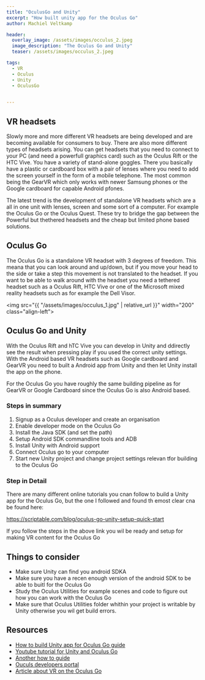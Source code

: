 ```yaml
---
title: "OculusGo and Unity"
excerpt: "How built unity app for the Oculus Go"
author: Machiel Veltkamp

header:
  overlay_image: /assets/images/occulus_2.jpeg
  image_description: "The Oculus Go and Unity"
  teaser: /assets/images/occulus_2.jpeg

tags: 
  - VR
  - Oculus
  - Unity
  - OculusGo
  

---
```


## VR headsets

Slowly more and more different VR headsets are being developed and are becoming available for consumers to buy. There are also more different types of headsets arising. You can get headsets that you need to connect to your PC (and need a powerfull graphics card) such as the Oculus Rift or the HTC Vive. You have a variety of stand-alone goggles. There you basically have a plastic or cardboard box with a pair of lenses where you need to add the screen yourself in the form of a mobile telephone. The most common being the GearVR which only works with newer Samsung phones or the Google cardboard for capable Android pfones.

The latest trend is the development of standalone VR headsets which are a all in one unit with lenses, screen and some sort of a computer. For example the Oculus Go or the Oculus Quest. 
These try to bridge the gap between the Powerful but thethered headsets and the cheap but limited phone based solutions.

## Oculus Go

The Oculus Go is a standalone VR headset with 3 degrees of freedom. This meana that you can look around and up/down, but if you move your head to the side or take a step this movement is not translated to the headset. If you want to be able to walk around with the headset you need a tethered headset such as a Oculus Rift, HTC Vive or one of the Microsoft mixed reality headsets such as for example the Dell Visor.

<img src="{{ "/assets/images/occulus_1.jpg" | relative_url }}" width="200" class="align-left">

## Oculus Go and Unity

With the Oculus Rift and hTC Vive you can develop in Unity and ddirectly see the result when pressing play if you used the correct unity settings. With the Android based VR headsets such as Google cardboard and GearVR you need to built a Android app from Unity and then let Unity install the app on the phone. 

For the Oculus Go you have roughly the same building pipeline as for GearVR or Google Cardboard since the Oculus Go is also Android based.


### Steps in summary

1. Signup as a Oculus developer and create an organisation
2. Enable developer mode on the Oculus Go
3. Install the Java SDK (and set the path)
4. Setup Android SDK commandline tools and ADB
5. Install Unity with Android support
6. Connect Oculus go to your computer
7. Start new Unity project and change project settings relevan tfor building to the Oculus Go

### Step in Detail

There are many different online tutorials you cnan follow to build a Unity app for the Oculus Go, but the one I followed and found th emost clear cna be found here:

https://scriptable.com/blog/oculus-go-unity-setup-quick-start

If you follow the steps in the above link you wil be ready and setup for making VR content for the Oculus Go


## Things to consider

* Make sure Unity can find you android SDKA
* Make sure you have a recen enough version of the android SDK to be able to buitl for the Oculus Go
* Study the Oculus Utilities for example scenes and code to figure out how you can work with the Oculus Go
* Make sure that Oculus Utilities folder whithin your project is writable by Unity otherwise you wil get build errors.

## Resources

* [How to build Unity app for Oculus Go guide](https://medium.com/inborn-experience/how-to-build-an-app-for-the-oculus-go-from-start-to-finish-with-unity-cb72d931ddae)
* [Youtube tutorial for Unity and Oculus Go](https://www.youtube.com/watch?v=LSypZfOChYE)
* [Another how to guide](https://skarredghost.com/2018/05/09/how-to-get-started-with-oculus-go-on-unity/)
* [Ouculs developers portal](https://developer.oculus.com/unity/)
* [Article about VR on the Oculus Go](https://blogs.unity3d.com/2018/03/21/unity-vr-developers-love-oculus-go/)




